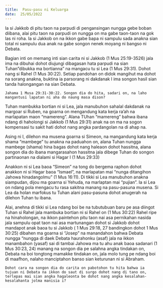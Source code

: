 ```yaml
---
title:  Pasu-pasu ni Keluarga
date:  25/05/2022
---
```


Ia si Jakkob di pitu taon na parpudi di pengansingan nungga gebe boban diibana, alai pitu taon na parpudi on nungga on ma gabe taon-taon na gok las ni roha. Ia si Jakkob on na ikkon gabe bapa ni sampulu sada anakna sian total ni sampulu dua anak na gabe songon nenek moyang ni bangso ni Debata.

Bagian inti on memang inti sian carita ni si Jakkob (1 Mus 25:19-3526) jala ima na dibuhai dohot diujungi dibagasan hata parpudi na sian Tuhan”dibukka ma bortianna” na mangacu tu si Lea (1 Mus 29:31). Dohot nang si Rahel (1 Mus 30:22). Setiap pandohan on didok mangihut ma dohot na sorang anakna, buktina ia parsorang ni dakdanak I ima songon hasil sian tanda halongangan na sian Debata.

`Jahama 1 Musa 29:31-30:22. Songon dia do hita, sadari on, na laho mangantusi lapatan ni aha do naung masa dison?`

Tuhan mambukka bortian ni si Lea, jala manubuhon sahalal dakdanak na margoar si Ruben, na goarna on mengandung kata kerja ra’ah na marlapatan maon “mamereng”. Alana TUhan “mamereng” bahwa ibana ndang di haholongi si Jakkob (1 Mus 29:31) anak na on ma na sogon kompensasi tu sakit hati dohot nang angka pardangolan na di ahap na.

Asing ni I, dilehon ma musena goarna si Simeon, na mangandung kata kerja shama “mambege” tu anakna na paduahon on, alana Tuhan nungga mambege (shama) hina bagas dohot nang haleaon dohot hassitna, alana songon dia do ibana mangarasahon hassitna jala dibege Tuhan do songon partinaonan na dialami si Hagar I (1 Mus 29:33)

Anakkon ni si Lea baoa “Simeon” na tong do bergema raphon dohot anakkon ni si Hagar baoa “Ismael”, na marlapatan mai “nunga ditangihon Jahowa hinadangolmu” (1 Mus 16:11). Di tikki si Lea manubuhon anakna siampudan, dijou ma goarna si Yehuda, na marlaptan mai “pujian”. Ia si Lea on ndang pola mengacu tu rasa sakitna manang na pasu-pasuna musena. Si Lea da holan marfokus tu Tuhan alani pasu-pasuna dohot anugerah na dilehon Tuhan tu ibana.

Alai, anehna di tikki si Lea ndang boi be na tubutubuan baru pe asa diingot Tuhan si Rahel jala mambuka bortian ni si Rahel on (1 Mus 30:22) Rahel ripe na hinaholongan, na ikkon paintehon pitu taon nai asa pernikahan nasida jala sampulu opat taon nai asa martunangan dohot si Jakkob dohot mandapot anak baoa tu si Jakkob ( 1 Mus 29:18, 27 bandingkon dohot 1 Mus 30:25) dibahen ma goarna si “Josep” na manandahon bahwa Debata nungga “nungga di daek Debata haurahonku (asaf) jala na ikkon manambahon (yasaf) sai di tambai Jahowa ma tu ahu anak baoa sadanari (1 Mus 30:23, 24) manang na songon dia pe salahna angka tindakan on, Debata na boi tongtong mamakke tindakan on, jala molo tung pe ndang boi di maafhon, nalaho manciptahon banso sian keturunan ni si Abraham.

`Dohot cara na songon dia do carita on pabotohon tu hita bahwa ia tujuan ni Debata na ikkon do saut di surgo dohot nang di tano on, terlepas mai sian angka hagaleonta be dohot nang angka kesalahan-kesalahanta jolma manisia i?`